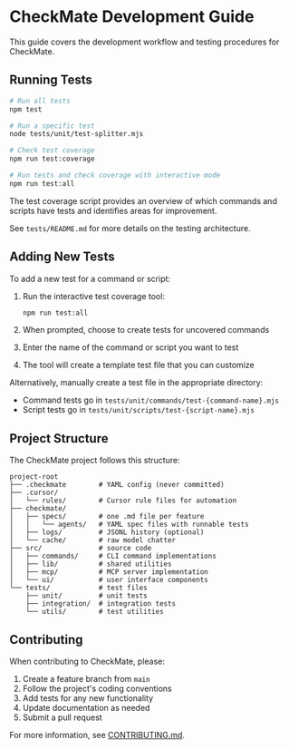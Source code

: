 # CheckMate Development Guide

This guide covers the development workflow and testing procedures for CheckMate.

## Running Tests

```bash
# Run all tests
npm test

# Run a specific test
node tests/unit/test-splitter.mjs

# Check test coverage
npm run test:coverage

# Run tests and check coverage with interactive mode
npm run test:all
```

The test coverage script provides an overview of which commands and scripts have tests and identifies areas for improvement.

See `tests/README.md` for more details on the testing architecture.

## Adding New Tests

To add a new test for a command or script:

1. Run the interactive test coverage tool:
   ```bash
   npm run test:all
   ```

2. When prompted, choose to create tests for uncovered commands
3. Enter the name of the command or script you want to test
4. The tool will create a template test file that you can customize

Alternatively, manually create a test file in the appropriate directory:
- Command tests go in `tests/unit/commands/test-{command-name}.mjs`
- Script tests go in `tests/unit/scripts/test-{script-name}.mjs`

## Project Structure

The CheckMate project follows this structure:

```
project-root
├── .checkmate        # YAML config (never committed)
├── .cursor/
│   └── rules/        # Cursor rule files for automation
├── checkmate/
│   ├── specs/        # one .md file per feature
│   │   └── agents/   # YAML spec files with runnable tests
│   ├── logs/         # JSONL history (optional)
│   └── cache/        # raw model chatter
├── src/              # source code
│   ├── commands/     # CLI command implementations
│   ├── lib/          # shared utilities
│   ├── mcp/          # MCP server implementation
│   └── ui/           # user interface components
└── tests/            # test files
    ├── unit/         # unit tests
    ├── integration/  # integration tests
    └── utils/        # test utilities
```

## Contributing

When contributing to CheckMate, please:

1. Create a feature branch from `main`
2. Follow the project's coding conventions
3. Add tests for any new functionality
4. Update documentation as needed
5. Submit a pull request

For more information, see [CONTRIBUTING.md](../CONTRIBUTING.md). 